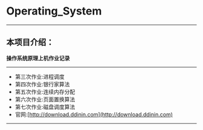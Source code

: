# Operating_System

---

## 本项目介绍：

**操作系统原理上机作业记录**

---

- 第三次作业:进程调度
- 第四次作业:银行家算法
- 第五次作业:连续内存分配
- 第六次作业:页面置换算法
- 第七次作业:磁盘调度算法
- 官网:[http://download.ddinin.com](http://download.ddinin.com)

---
